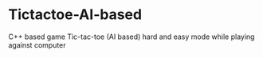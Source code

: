 # Tictactoe-AI-based
C++ based game Tic-tac-toe (AI based) hard and easy mode while playing against computer
